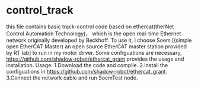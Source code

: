 # control_track
this file contains basic track-control code based on ethercat(therNet Control Automation Technology)， which is the open real-time Ethernet network originally developed by Beckhoff.
To use it, i choose Soem [(simple open EtherCAT Master) an open source EtherCAT master station provided by RT lab] to run in my motor dirver. Some configuations are necessary,  https://github.com/shadow-robot/ethercat_grant provides the usage and installation. 
Usage:
1.Download the code and compile.
2.Install the configuations in https://github.com/shadow-robot/ethercat_grant.
3.Connect the network cable and run SoemTest node.
